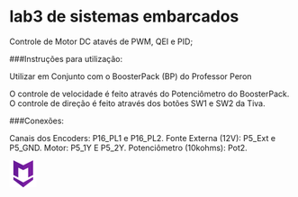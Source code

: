 # lab3 de sistemas embarcados
Controle de Motor DC atavés de PWM, QEI e PID;

###Instruções para utilização:

Utilizar em Conjunto com o BoosterPack (BP) do Professor Peron

O controle de velocidade é feito através do Potenciômetro do BoosterPack.
O controle de direção é feito através dos botões SW1 e SW2 da Tiva.

###Conexões:

Canais dos Encoders: P16_PL1 e P16_PL2.
Fonte Externa (12V): P5_Ext e P5_GND.
Motor: P5_1Y E P5_2Y.
Potenciômetro (10kohms): Pot2.



![alt text](https://github.com/adam-p/markdown-here/raw/master/src/common/images/icon48.png "Logo Title Text 1")
